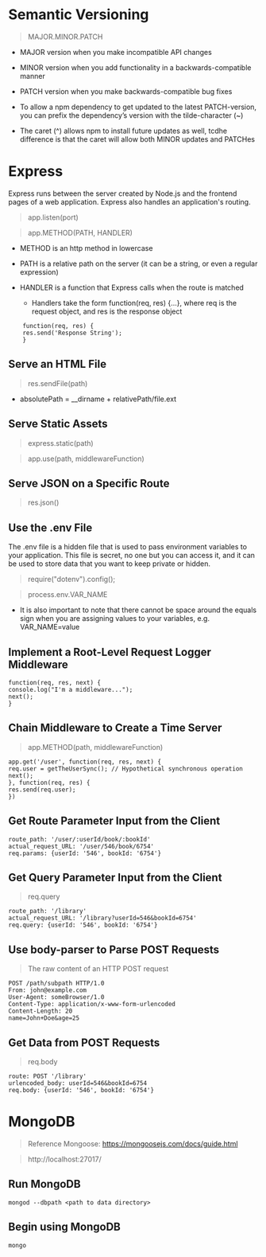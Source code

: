 # Semantic Versioning

>MAJOR.MINOR.PATCH

- MAJOR version when you make incompatible API changes
    
- MINOR version when you add functionality in a backwards-compatible manner
    
- PATCH version when you make backwards-compatible bug fixes
    
- To allow a npm dependency to get updated to the latest PATCH-version, you can prefix the dependency’s version with the tilde-character (~)
    
- The caret (^) allows npm to install future updates as well, tcdhe difference is that the caret will allow both MINOR updates and PATCHes

# Express

Express runs between the server created by Node.js and the frontend pages of a web application. Express also handles an application's routing.

>app.listen(port)

>app.METHOD(PATH, HANDLER)

- METHOD is an http method in lowercase
  
- PATH is a relative path on the server (it can be a string, or even a regular expression)
  
- HANDLER is a function that Express calls when the route is matched
  - Handlers take the form function(req, res) {...}, where req is the request object, and res is the response object
```
    function(req, res) {
    res.send('Response String');
    }
```

## Serve an HTML File

>res.sendFile(path)

- absolutePath = __dirname + relativePath/file.ext

## Serve Static Assets

>express.static(path)

>app.use(path, middlewareFunction)

## Serve JSON on a Specific Route

>res.json()

## Use the .env File

The .env file is a hidden file that is used to pass environment variables to your application. This file is secret, no one but you can access it, and it can be used to store data that you want to keep private or hidden.

>require("dotenv").config();

>process.env.VAR_NAME

- It is also important to note that there cannot be space around the equals sign when you are assigning values to your variables, e.g. VAR_NAME=value

## Implement a Root-Level Request Logger Middleware

```
function(req, res, next) {
console.log("I'm a middleware...");
next();
}
```

## Chain Middleware to Create a Time Server

>app.METHOD(path, middlewareFunction)

```
app.get('/user', function(req, res, next) {
req.user = getTheUserSync(); // Hypothetical synchronous operation
next();
}, function(req, res) {
res.send(req.user);
})
```

## Get Route Parameter Input from the Client

```
route_path: '/user/:userId/book/:bookId'
actual_request_URL: '/user/546/book/6754' 
req.params: {userId: '546', bookId: '6754'}
```

## Get Query Parameter Input from the Client

>req.query

```
route_path: '/library'
actual_request_URL: '/library?userId=546&bookId=6754' 
req.query: {userId: '546', bookId: '6754'}
```

## Use body-parser to Parse POST Requests

>The raw content of an HTTP POST request

```
POST /path/subpath HTTP/1.0
From: john@example.com
User-Agent: someBrowser/1.0
Content-Type: application/x-www-form-urlencoded
Content-Length: 20
name=John+Doe&age=25
```

## Get Data from POST Requests

>req.body

```
route: POST '/library'
urlencoded_body: userId=546&bookId=6754 
req.body: {userId: '546', bookId: '6754'}
```
# MongoDB

>Reference Mongoose: https://mongoosejs.com/docs/guide.html

>http://localhost:27017/

## Run MongoDB

```
mongod --dbpath <path to data directory>
```

## Begin using MongoDB

```
mongo
```